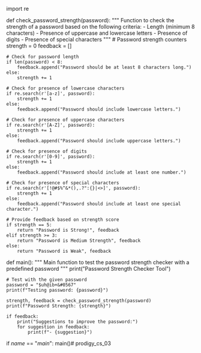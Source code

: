 import re

def check_password_strength(password):
    """
    Function to check the strength of a password based on the following criteria:
    - Length (minimum 8 characters)
    - Presence of uppercase and lowercase letters
    - Presence of digits
    - Presence of special characters
    """
    # Password strength counters
    strength = 0
    feedback = []
    
    # Check for password length
    if len(password) < 8:
        feedback.append("Password should be at least 8 characters long.")
    else:
        strength += 1

    # Check for presence of lowercase characters
    if re.search(r'[a-z]', password):
        strength += 1
    else:
        feedback.append("Password should include lowercase letters.")
    
    # Check for presence of uppercase characters
    if re.search(r'[A-Z]', password):
        strength += 1
    else:
        feedback.append("Password should include uppercase letters.")
    
    # Check for presence of digits
    if re.search(r'[0-9]', password):
        strength += 1
    else:
        feedback.append("Password should include at least one number.")
    
    # Check for presence of special characters
    if re.search(r'[!@#$%^&*(),.?":{}|<>]', password):
        strength += 1
    else:
        feedback.append("Password should include at least one special character.")
    
    # Provide feedback based on strength score
    if strength == 5:
        return "Password is Strong!", feedback
    elif strength >= 3:
        return "Password is Medium Strength", feedback
    else:
        return "Password is Weak", feedback

def main():
    """
    Main function to test the password strength checker with a predefined password
    """
    print("Password Strength Checker Tool")

    # Test with the given password
    password = "$uh@ib+&#0567"
    print(f"Testing password: {password}")
    
    strength, feedback = check_password_strength(password)
    print(f"Password Strength: {strength}")
    
    if feedback:
        print("Suggestions to improve the password:")
        for suggestion in feedback:
            print(f"- {suggestion}")

if _name_ == "_main_":
    main()# prodigy_cs_03

